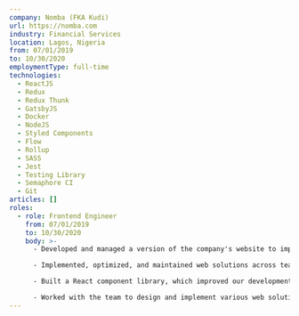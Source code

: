 ```yaml
---
company: Nomba (FKA Kudi)
url: https://nomba.com
industry: Financial Services
location: Lagos, Nigeria
from: 07/01/2019
to: 10/30/2020
employmentType: full-time
technologies:
  - ReactJS
  - Redux
  - Redux Thunk
  - GatsbyJS
  - Docker
  - NodeJS
  - Styled Components
  - Flow
  - Rollup
  - SASS
  - Jest
  - Testing Library
  - Semaphore CI
  - Git
articles: []
roles:
  - role: Frontend Engineer
    from: 07/01/2019
    to: 10/30/2020
    body: >-
      - Developed and managed a version of the company's website to improve customer engagement and communication.

      - Implemented, optimized, and maintained web solutions across teams, ensuring efficiency and scalability.

      - Built a React component library, which improved our development process by providing consistent style and functionality.

      - Worked with the team to design and implement various web solutions, always focused on meeting requirements and delivering high-quality results.
---
```

